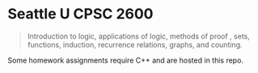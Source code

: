# Seattle U CPSC 2600

> Introduction to logic, applications of logic, methods of proof , sets, functions, induction, recurrence relations, graphs, and counting.

Some homework assignments require C++ and are hosted in this repo.